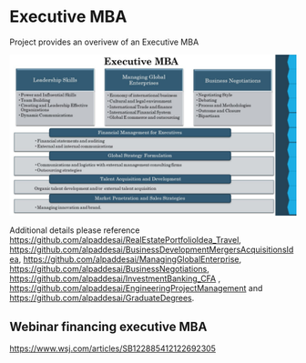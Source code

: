 # Executive MBA

Project provides an overivew of an Executive MBA

![image](ExecutiveMBA.jpg)

Additional details please reference https://github.com/alpaddesai/RealEstatePortfolioIdea_Travel,  https://github.com/alpaddesai/BusinessDevelopmentMergersAcquisitionsIdea, https://github.com/alpaddesai/ManagingGlobalEnterprise, https://github.com/alpaddesai/BusinessNegotiations, https://github.com/alpaddesai/InvestmentBanking_CFA , https://github.com/alpaddesai/EngineeringProjectManagement and https://github.com/alpaddesai/GraduateDegrees.

## Webinar financing executive MBA
https://www.wsj.com/articles/SB122885412122692305
